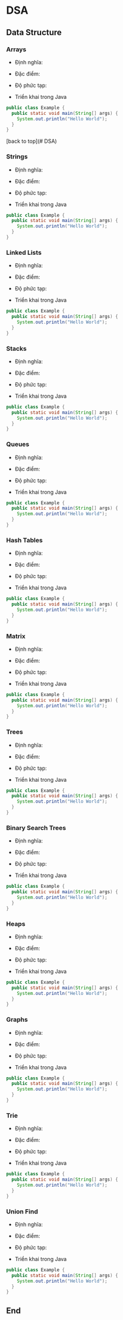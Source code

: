 # DSA

## Data Structure

### Arrays

- Định nghĩa:

- Đặc điểm:

- Độ phức tạp:

- Triển khai trong Java

```java
public class Example {
  public static void main(String[] args) {
    System.out.println("Hello World");
  }
}
```

[back to top](# DSA)

### Strings

- Định nghĩa:

- Đặc điểm:

- Độ phức tạp:

- Triển khai trong Java

```java
public class Example {
  public static void main(String[] args) {
    System.out.println("Hello World");
  }
}
```

### Linked Lists

- Định nghĩa:

- Đặc điểm:

- Độ phức tạp:

- Triển khai trong Java

```java
public class Example {
  public static void main(String[] args) {
    System.out.println("Hello World");
  }
}
```

### Stacks

- Định nghĩa:

- Đặc điểm:

- Độ phức tạp:

- Triển khai trong Java

```java
public class Example {
  public static void main(String[] args) {
    System.out.println("Hello World");
  }
}
```

### Queues

- Định nghĩa:

- Đặc điểm:

- Độ phức tạp:

- Triển khai trong Java

```java
public class Example {
  public static void main(String[] args) {
    System.out.println("Hello World");
  }
}
```

### Hash Tables

- Định nghĩa:

- Đặc điểm:

- Độ phức tạp:

- Triển khai trong Java

```java
public class Example {
  public static void main(String[] args) {
    System.out.println("Hello World");
  }
}
```

### Matrix

- Định nghĩa:

- Đặc điểm:

- Độ phức tạp:

- Triển khai trong Java

```java
public class Example {
  public static void main(String[] args) {
    System.out.println("Hello World");
  }
}
```

### Trees

- Định nghĩa:

- Đặc điểm:

- Độ phức tạp:

- Triển khai trong Java

```java
public class Example {
  public static void main(String[] args) {
    System.out.println("Hello World");
  }
}
```

### Binary Search Trees

- Định nghĩa:

- Đặc điểm:

- Độ phức tạp:

- Triển khai trong Java

```java
public class Example {
  public static void main(String[] args) {
    System.out.println("Hello World");
  }
}
```

### Heaps

- Định nghĩa:

- Đặc điểm:

- Độ phức tạp:

- Triển khai trong Java

```java
public class Example {
  public static void main(String[] args) {
    System.out.println("Hello World");
  }
}
```

### Graphs

- Định nghĩa:

- Đặc điểm:

- Độ phức tạp:

- Triển khai trong Java

```java
public class Example {
  public static void main(String[] args) {
    System.out.println("Hello World");
  }
}
```

### Trie

- Định nghĩa:

- Đặc điểm:

- Độ phức tạp:

- Triển khai trong Java

```java
public class Example {
  public static void main(String[] args) {
    System.out.println("Hello World");
  }
}
```

### Union Find

- Định nghĩa:

- Đặc điểm:

- Độ phức tạp:

- Triển khai trong Java

```java
public class Example {
  public static void main(String[] args) {
    System.out.println("Hello World");
  }
}
```

## End
